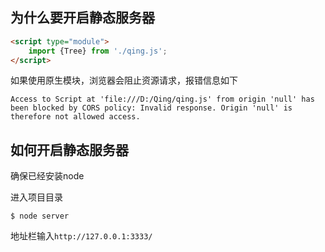 ## 为什么要开启静态服务器

```html
<script type="module">
    import {Tree} from './qing.js';
</script>
```

如果使用原生模块，浏览器会阻止资源请求，报错信息如下

`Access to Script at 'file:///D:/Qing/qing.js' from origin 'null' has been blocked by CORS policy: Invalid response. Origin 'null' is therefore not allowed access.`

## 如何开启静态服务器

确保已经安装node

进入项目目录

```
$ node server
```

地址栏输入`http://127.0.0.1:3333/`
